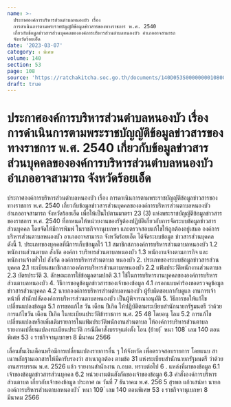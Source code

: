 ```yaml
---
name: >-
  ประกาศองค์การบริหารส่วนตำบลหนองบัว เรื่อง
  การดำเนินการตามพระราชบัญญัติข้อมูลข่าวสารของทางราชการ พ.ศ. 2540
  เกี่ยวกับข้อมูลข่าวสารส่วนบุคคลขององค์การบริหารส่วนตำบลหนองบัว อำเภออาจสามารถ
  จังหวัดร้อยเอ็ด
date: '2023-03-07'
category: ง พิเศษ
volume: 140
section: 53
page: 108
source: 'https://ratchakitcha.soc.go.th/documents/140D053S0000000010800.pdf'
draft: true
---
```


# ประกาศองค์การบริหารส่วนตำบลหนองบัว เรื่อง การดำเนินการตามพระราชบัญญัติข้อมูลข่าวสารของทางราชการ พ.ศ. 2540 เกี่ยวกับข้อมูลข่าวสารส่วนบุคคลขององค์การบริหารส่วนตำบลหนองบัว อำเภออาจสามารถ จังหวัดร้อยเอ็ด

ประกาศองค์การบริหารส่วนตำบลหนองบัว เรื่อง การดาเนินการตามพระราชบัญญัติข้อมูลข่าวสารของทางราชการ พ.ศ. 2540 เกี่ยวกับข้อมูลข่าวสารส่วนบุคคลขององค์การบริหารส่วนตาบลหนองบัว อำเภออาจสามารถ จังหวัดร้อยเอ็ด เพื่อให้เป็นไปตามมาตรา 23 (3) แห่งพระราชบัญญัติข้อมูลข่าวสารของราชการ พ.ศ. 2540 ที่กาหนดให้หน่วยงานของรัฐต้องปฏิบัติเกี่ยวกับการจัดระบบข้อมูลข่าวสารส่วนบุคคล โดยจัดให้มีการพิมพ์ ในราชกิจจานุเบกษา และตรวจสอบแก้ไขให้ถูกต้องอยู่เสมอ องค์การบริหารส่วนตาบลหนองบัว อาเภออาจสามารถ จังหวัดร้อยเอ็ด ได้จัดระบบข้อมูล ข่าวสารส่วนบุคคล ดังนี้ 1. ประเภทของบุคคลที่มีการเก็บข้อมูลไว้ 1.1 สมาชิกสภาองค์การบริหารส่วนตาบลหนองบัว 1.2 พนักงานส่วนตาบล สังกัด องค์กา รบริหารส่วนตาบลหนองบัว 1.3 พนักงานจ้างตามภารกิจ และพนักงานจ้างทั่วไป สังกัด องค์การบริหารส่วนตาบล หนองบัว 2. ประเภทของระบบข้อมูลข่าวสารส่วนบุคคล 2.1 ทะเบียนสมาชิกสภาองค์การบริหารส่วนตาบลหนองบัว 2.2 แฟ้มประวัติพนักงานส่วนตาบล 2.3 บัตรประวัติ 3. ลักษณะการใช้ข้อมูลตามปกติ 3.1 ใช้ในการบริหารงานบุคคลขององค์การบริหารส่วนตาบลหนองบัว 4. วิธีการขอดูข้อมูลข่าวสารของเจ้าของข้อมูล 4.1 กรอกแบบคำร้องขอตรวจดูข้อมูลข่าวสารส่วนบุคคล 4.2 นายกองค์การบริหารส่วนตำบลหนองบัว ผู้รับผิดชอบกากับดูแล งานการเจ้าหน้าที่ สำนักปลัดองค์การบริหารส่วนตาบลหนองบัว เป็นผู้พิจารณาอนุมัติ 5. วิธีการขอให้แก้ไขเปลี่ยนแปลงข้อมูล 5.1 การขอแก้ไข วัน เดือน ปีเกิด ให้ปฏิบัติตามระเบียบสำนักนายกรัฐมนตรี ว่าด้วยการแก้ไขวัน เดือน ปีเกิด ในทะเบียนประวัติข้าราชการ พ.ศ. 25 48 โดยอนุ โลม 5.2 การแก้ไขเปลี่ยนแปลงหรือเพิ่มเติมรายการในแฟ้มประวัติพนักงานส่วนตาบล ให้องค์การบริหารส่วนตาบล รายงานเปลี่ยนแปลงทะเบียนประวัติ กรณีมีคาสั่งบรรจุแต่งตั้ง โอน (ย้าย) ้ หนา 108 ่ เลม 140 ตอนพิเศษ 53 ง ราชกิจจานุเบกษา 8 มีนาคม 2566

เลื่อนขั้นเงินเดือนหรือมีการเปลี่ยนแปลงรายการอื่น ๆ ให้จังหวัด เพื่อตรวจสอบรายการ โดยแนบ สาเนาหลักฐานเอกสารให้มีคารับรองว่า สาเนาถูกต้อง ตามข้อ 31 แห่งระเบียบสำนักนายกรัฐมนตรี ว่าด้วยงานสารบรรณ พ.ศ. 2526 แล้ว รายงานสำนักงาน ก.อบต. ทราบต่อไป 6 . แหล่งที่มาของข้อมูล 6.1 เจ้าของข้อมูลข่าวสารส่วนบุคคล 6.2 หน่วยงานต้นสังกัดของเจ้าของข้อมูล 6.3 คำสั่งองค์การบริหารส่วนตาบล เกี่ยวกับเจ้าของข้อมูล ประกาศ ณ วันที่ 7 ธันวาคม พ.ศ. 256 5 สุรพล แก้วเสน่หา นายกองค์การบริหารส่วนตาบลหนองบัว ้ หนา 109 ่ เลม 140 ตอนพิเศษ 53 ง ราชกิจจานุเบกษา 8 มีนาคม 2566

